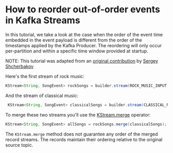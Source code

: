 <!-- title: How to reorder out-of-order events in Kafka Streams -->
<!-- description: In this tutorial, learn reorder out-of-order events Kafka Streams, with step-by-step instructions and supporting code. -->

# How to reorder out-of-order events in Kafka Streams

In this tutorial, we take a look at the case when the order of the event time embedded in the event payload is different from the order of the timestamps applied by the Kafka Producer.  The reordering will only occur per-partition and within a specific time window provided at startup.

NOTE: This tutorial was adapted from an [original contribution](https://github.com/confluentinc/kafka-streams-examples/pull/411) by [Sergey Shcherbakov](https://github.com/sshcherbakov)

Here's the first stream of rock music:

```java
KStream<String, SongEvent> rockSongs = builder.stream(ROCK_MUSIC_INPUT, Consumed.with(stringSerde, songEventSerde));
```

And the stream of classical music:

```java
 KStream<String, SongEvent> classicalSongs = builder.stream(CLASSICAL_MUSIC_INPUT, Consumed.with(stringSerde, songEventSerde));
```

To merge these two streams you'll use the [KStream.merge](https://javadoc.io/static/org.apache.kafka/kafka-streams/3.6.1/org/apache/kafka/streams/kstream/KStream.html#merge-org.apache.kafka.streams.kstream.KStream-) operator:

```java
KStream<String, SongEvent> allSongs = rockSongs.merge(classicalSongs);
```
The `KStream.merge` method does not guarantee any order of the merged record streams.  The records maintain their ordering relative to the original source topic.
